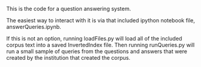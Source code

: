 This is the code for a question answering system.

The easiest way to interact with it is via that included ipython notebook file, answerQueries.ipynb.

If this is not an option, running loadFiles.py will load all of the included corpus text into a saved InvertedIndex file.
Then running runQueries.py will run a small sample of queries from the questions and answers that were created by the institution that created the corpus.